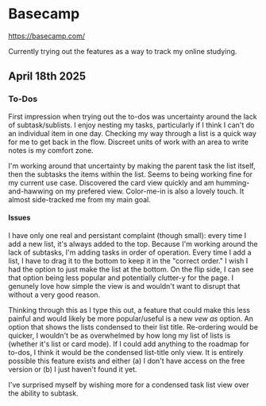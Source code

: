 # Basecamp
https://basecamp.com/

Currently trying out the features as a way to track my online studying.

## April 18th 2025
### To-Dos
First impression when trying out the to-dos was uncertainty around the lack of subtask/sublists. I enjoy nesting my tasks, particularly if I think I can't do an individual item in one day. Checking my way through a list is a quick way for me to get back in the flow. Discreet units of work with an area to write notes is my comfort zone.

I'm working around that uncertainty by making the parent task the list itself, then the subtasks the items within the list. Seems to being working fine for my current use case. Discovered the card view quickly and am humming-and-hawwing on my prefered view. Color-me-in is also a lovely touch. It almost side-tracked me from my main goal.

#### Issues
 I have only one real and persistant complaint (though small): every time I add a new list, it's always added to the top. Because I'm working around the lack of subtasks, I'm adding tasks in order of operation. Every time I add a list, I have to drag it to the bottom to keep it in the "correct order." I wish I had the option to just make the list at the bottom. On the flip side, I can see that option being less popular and potentially clutter-y for the page. I genunely love how simple the view is and wouldn't want to disrupt that without a very good reason. 
 
 Thinking through this as I type this out, a feature that could make this less painful and would likely be more popular/useful is a new *vew as* option. An option that shows the lists condensed to their list title. Re-ordering would be quicker, I wouldn't be as overwhelmed by how long my list of lists is (whether it's list or card mode). If I could add anything to the roadmap for to-dos, I think it would be the condensed list-title only view. It is entirely possible this feature exists and either (a) I don't have access on the free version or (b) I just haven't found it yet.

 I've surprised myself by wishing more for a condensed task list view over the ability to subtask. 